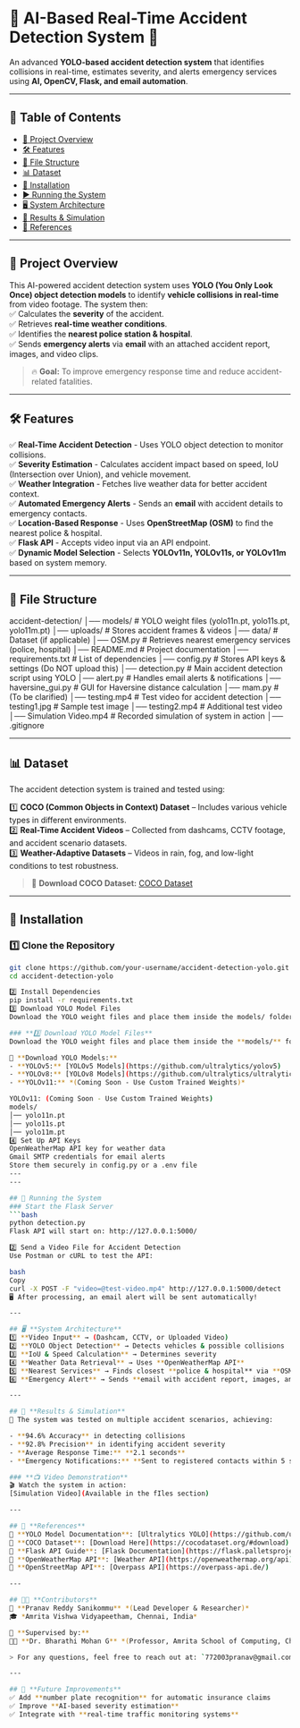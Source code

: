 # 🚗 AI-Based Real-Time Accident Detection System 🚨  
An advanced **YOLO-based accident detection system** that identifies collisions in real-time, estimates severity, and alerts emergency services using **AI, OpenCV, Flask, and email automation**.  

---

## 📖 **Table of Contents**  
- [🚀 Project Overview](#-project-overview)  
- [🛠 Features](#-features)  
- [📂 File Structure](#-file-structure)  
- [📊 Dataset](#-dataset)  
- [💾 Installation](#-installation)  
- [▶️ Running the System](#️-running-the-system)  
- [🖥 System Architecture](#-system-architecture)  
- [📝 Results & Simulation](#-results--simulation)  
- [🔗 References](#-references)  

---

## 🚀 **Project Overview**  
This AI-powered accident detection system uses **YOLO (You Only Look Once) object detection models** to identify **vehicle collisions in real-time** from video footage. The system then:  
✅ Calculates the **severity** of the accident.  
✅ Retrieves **real-time weather conditions**.  
✅ Identifies the **nearest police station & hospital**.  
✅ Sends **emergency alerts** via **email** with an attached accident report, images, and video clips.  

> 🔥 **Goal:** To improve emergency response time and reduce accident-related fatalities.

---

## 🛠 **Features**  
✅ **Real-Time Accident Detection** - Uses YOLO object detection to monitor collisions.  
✅ **Severity Estimation** - Calculates accident impact based on speed, IoU (Intersection over Union), and vehicle movement.  
✅ **Weather Integration** - Fetches live weather data for better accident context.  
✅ **Automated Emergency Alerts** - Sends an **email** with accident details to emergency contacts.  
✅ **Location-Based Response** - Uses **OpenStreetMap (OSM)** to find the nearest police & hospital.  
✅ **Flask API** - Accepts video input via an API endpoint.  
✅ **Dynamic Model Selection** - Selects **YOLOv11n, YOLOv11s, or YOLOv11m** based on system memory.

---

## 📂 **File Structure**  
accident-detection/ │── models/ # YOLO weight files (yolo11n.pt, yolo11s.pt, yolo11m.pt) │── uploads/ # Stores accident frames & videos │── data/ # Dataset (if applicable) │── OSM.py # Retrieves nearest emergency services (police, hospital) │── README.md # Project documentation │── requirements.txt # List of dependencies │── config.py # Stores API keys & settings (Do NOT upload this) │── detection.py # Main accident detection script using YOLO │── alert.py # Handles email alerts & notifications │── haversine_gui.py # GUI for Haversine distance calculation │── mam.py # (To be clarified) │── testing.mp4 # Test video for accident detection │── testing1.jpg # Sample test image │── testing2.mp4 # Additional test video │── Simulation Video.mp4 # Recorded simulation of system in action │── .gitignore

---

## 📊 **Dataset**  
The accident detection system is trained and tested using:  

1️⃣ **COCO (Common Objects in Context) Dataset** – Includes various vehicle types in different environments.  
2️⃣ **Real-Time Accident Videos** – Collected from dashcams, CCTV footage, and accident scenario datasets.  
3️⃣ **Weather-Adaptive Datasets** – Videos in rain, fog, and low-light conditions to test robustness.  

> 🔗 **Download COCO Dataset:** [COCO Dataset](https://cocodataset.org/#download)

---

## 💾 **Installation**  
### **1️⃣ Clone the Repository**
```bash
git clone https://github.com/your-username/accident-detection-yolo.git
cd accident-detection-yolo

2️⃣ Install Dependencies
pip install -r requirements.txt
3️⃣ Download YOLO Model Files
Download the YOLO weight files and place them inside the models/ folder.

### **3️⃣ Download YOLO Model Files**  
Download the YOLO weight files and place them inside the **models/** folder.  

🔗 **Download YOLO Models:**  
- **YOLOv5:** [YOLOv5 Models](https://github.com/ultralytics/yolov5)  
- **YOLOv8:** [YOLOv8 Models](https://github.com/ultralytics/ultralytics)  
- **YOLOv11:** *(Coming Soon - Use Custom Trained Weights)*  

YOLOv11: (Coming Soon - Use Custom Trained Weights)
models/
│── yolo11n.pt
│── yolo11s.pt
│── yolo11m.pt
4️⃣ Set Up API Keys
OpenWeatherMap API key for weather data
Gmail SMTP credentials for email alerts
Store them securely in config.py or a .env file
---
---

## 🚀 Running the System  
### Start the Flask Server  
```bash
python detection.py
Flask API will start on: http://127.0.0.1:5000/

2️⃣ Send a Video File for Accident Detection
Use Postman or cURL to test the API:

bash
Copy
curl -X POST -F "video=@test-video.mp4" http://127.0.0.1:5000/detect
🖥️ After processing, an email alert will be sent automatically!

---

## 🖥 **System Architecture**  
1️⃣ **Video Input** → (Dashcam, CCTV, or Uploaded Video)  
2️⃣ **YOLO Object Detection** → Detects vehicles & possible collisions  
3️⃣ **IoU & Speed Calculation** → Determines severity  
4️⃣ **Weather Data Retrieval** → Uses **OpenWeatherMap API**  
5️⃣ **Nearest Services** → Finds closest **police & hospital** via **OSM API**  
6️⃣ **Emergency Alert** → Sends **email with accident report, images, and video**  

---

## 📝 **Results & Simulation**  
📌 The system was tested on multiple accident scenarios, achieving:  

- **94.6% Accuracy** in detecting collisions  
- **92.8% Precision** in identifying accident severity  
- **Average Response Time:** **2.1 seconds**  
- **Emergency Notifications:** **Sent to registered contacts within 5 seconds**  

### **📺 Video Demonstration**  
🎬 Watch the system in action:  
[Simulation Video](Available in the fIles section)  

---

## 🔗 **References**  
📌 **YOLO Model Documentation**: [Ultralytics YOLO](https://github.com/ultralytics/ultralytics)  
📌 **COCO Dataset**: [Download Here](https://cocodataset.org/#download)  
📌 **Flask API Guide**: [Flask Documentation](https://flask.palletsprojects.com/en/2.0.x/)  
📌 **OpenWeatherMap API**: [Weather API](https://openweathermap.org/api)  
📌 **OpenStreetMap API**: [Overpass API](https://overpass-api.de/)  

---

## 👨‍💻 **Contributors**  
🚀 **Pranav Reddy Sanikommu** *(Lead Developer & Researcher)*  
🎓 *Amrita Vishwa Vidyapeetham, Chennai, India*  

📢 **Supervised by:**  
👨‍🏫 **Dr. Bharathi Mohan G** *(Professor, Amrita School of Computing, Chennai)*  

> For any questions, feel free to reach out at: `772003pranav@gmail.com`  

---

## 🎯 **Future Improvements**  
✅ Add **number plate recognition** for automatic insurance claims  
✅ Improve **AI-based severity estimation**  
✅ Integrate with **real-time traffic monitoring systems**  
